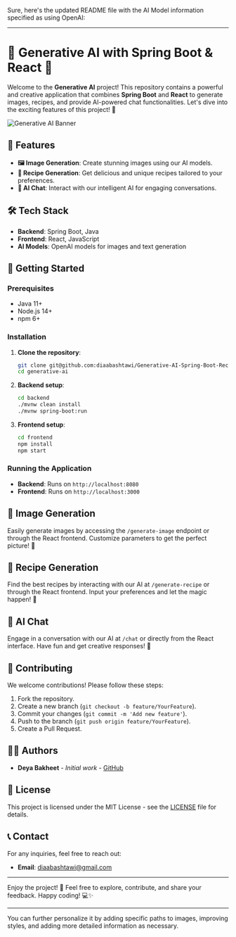 Sure, here's the updated README file with the AI Model information specified as using OpenAI:

---

# 🌟 Generative AI with Spring Boot & React 🌟

Welcome to the **Generative AI** project! This repository contains a powerful and creative application that combines **Spring Boot** and **React** to generate images, recipes, and provide AI-powered chat functionalities. Let's dive into the exciting features of this project! 🚀

![Generative AI Banner](path/to/banner/image)

## 🌈 Features

- **🖼️ Image Generation**: Create stunning images using our AI models.
- **🍲 Recipe Generation**: Get delicious and unique recipes tailored to your preferences.
- **💬 AI Chat**: Interact with our intelligent AI for engaging conversations.

## 🛠️ Tech Stack

- **Backend**: Spring Boot, Java
- **Frontend**: React, JavaScript
- **AI Models**: OpenAI models for images and text generation

## 🚀 Getting Started

### Prerequisites

- Java 11+
- Node.js 14+
- npm 6+

### Installation

1. **Clone the repository**:

   ```bash
   git clone git@github.com:diaabashtawi/Generative-AI-Spring-Boot-Rect.git
   cd generative-ai
   ```

2. **Backend setup**:

   ```bash
   cd backend
   ./mvnw clean install
   ./mvnw spring-boot:run
   ```

3. **Frontend setup**:

   ```bash
   cd frontend
   npm install
   npm start
   ```

### Running the Application

- **Backend**: Runs on `http://localhost:8080`
- **Frontend**: Runs on `http://localhost:3000`

## 📸 Image Generation

Easily generate images by accessing the `/generate-image` endpoint or through the React frontend. Customize parameters to get the perfect picture! 🎨

## 📝 Recipe Generation

Find the best recipes by interacting with our AI at `/generate-recipe` or through the React frontend. Input your preferences and let the magic happen! 🥗

## 💬 AI Chat

Engage in a conversation with our AI at `/chat` or directly from the React interface. Have fun and get creative responses! 🤖

## 🤝 Contributing

We welcome contributions! Please follow these steps:

1. Fork the repository.
2. Create a new branch (`git checkout -b feature/YourFeature`).
3. Commit your changes (`git commit -m 'Add new feature'`).
4. Push to the branch (`git push origin feature/YourFeature`).
5. Create a Pull Request.

## 🧑‍💻 Authors

- **Deya Bakheet** - *Initial work* - [GitHub](https://github.com/yourusername)

## 📄 License

This project is licensed under the MIT License - see the [LICENSE](LICENSE) file for details.

## 📞 Contact

For any inquiries, feel free to reach out:

- **Email**: [diaabashtawi@gmail.com](mailto:diaabashtawi@gmail.com)

---

Enjoy the project! 🌟 Feel free to explore, contribute, and share your feedback. Happy coding! 💻✨

---

You can further personalize it by adding specific paths to images, improving styles, and adding more detailed information as necessary.
